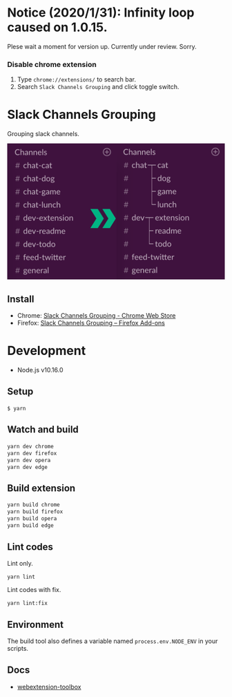 # Notice (2020/1/31): Infinity loop caused on 1.0.15.
Plese wait a moment for version up.
Currently under review.
Sorry.

### Disable chrome extension
1. Type `chrome://extensions/` to search bar.
2. Search `Slack Channels Grouping` and click toggle switch.

# Slack Channels Grouping

Grouping slack channels.

![](./promo/Screenshot_1280x800.png)


## Install

- Chrome: [Slack Channels Grouping - Chrome Web Store](https://chrome.google.com/webstore/detail/slack-channels-grouping/lcbnhfianneihfgkmfncnhpkpghedbkm)
- Firefox: [Slack Channels Grouping – Firefox Add-ons](https://addons.mozilla.org/ja/firefox/addon/slack-channels-grouping/)

# Development
- Node.js v10.16.0

## Setup
```
$ yarn
```

## Watch and build
```
yarn dev chrome
yarn dev firefox
yarn dev opera
yarn dev edge
```

## Build extension
```
yarn build chrome
yarn build firefox
yarn build opera
yarn build edge
```

## Lint codes
Lint only.
```
yarn lint
```

Lint codes with fix.
```
yarn lint:fix
```

## Environment
The build tool also defines a variable named `process.env.NODE_ENV` in your scripts.

## Docs
* [webextension-toolbox](https://github.com/HaNdTriX/webextension-toolbox)
